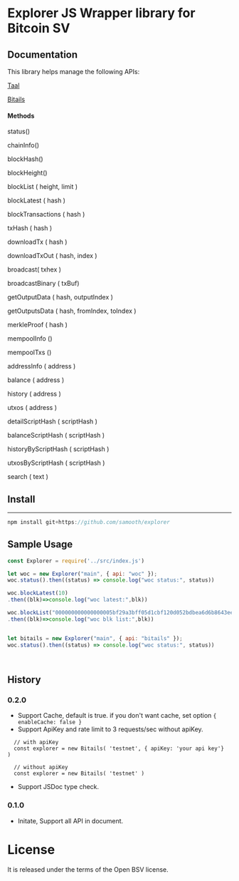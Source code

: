 # Explorer JS Wrapper library for Bitcoin SV



## Documentation


This library helps manage the following APIs:

[Taal](https://docs.taal.com/core-products/whatsonchain)

[Bitails](https://docs.bitails.io/)


#### Methods

  status()

  chainInfo()

  blockHash()

  blockHeight()

  blockList ( height, limit )

  blockLatest ( hash )

  blockTransactions ( hash )

  txHash ( hash )

  downloadTx ( hash )
  
  downloadTxOut ( hash, index )

  broadcast( txhex )

  broadcastBinary ( txBuf)

  getOutputData ( hash, outputIndex )

  getOutputsData ( hash, fromIndex, toIndex ) 

  merkleProof ( hash )

  mempoolInfo ()

  mempoolTxs ()

  addressInfo ( address )

  balance ( address )

  history ( address )

  utxos ( address )

  detailScriptHash ( scriptHash )

  balanceScriptHash ( scriptHash )

  historyByScriptHash ( scriptHash )

  utxosByScriptHash ( scriptHash )

  search ( text )

## Install

---

```javascript
npm install git+https://github.com/samooth/explorer
```

## Sample Usage

```javascript
const Explorer = require('../src/index.js')

let woc = new Explorer("main", { api: "woc" });
woc.status().then((status) => console.log("woc status:", status))

woc.blockLatest(10)
.then((blk)=>console.log("woc latest:",blk))

woc.blockList("000000000000000005bf29a3bff05d1cbf120d052bdbea6d6b8643eefd44be83")
.then((blk)=>console.log("woc blk list:",blk))


let bitails = new Explorer("main", { api: "bitails" });
woc.status().then((status) => console.log("woc status:", status))




```

## History

### 0.2.0
- Support Cache, default is true. if you don't want cache, set option `{ enableCache: false }`
- Support ApiKey and rate limit to 3 requests/sec without apiKey.
```
  // with apiKey
  const explorer = new Bitails( 'testnet', { apiKey: 'your api key'}  )
```
```
  // without apiKey
  const explorer = new Bitails( 'testnet' )
```
- Support JSDoc type check.

### 0.1.0
- Initate, Support all API in document.

# License

It is released under the terms of the Open BSV license.

